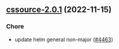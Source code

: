 

## [cssource-2.0.1](https://github.com/truecharts/charts/compare/cssource-2.0.0...cssource-2.0.1) (2022-11-15)

### Chore

- update helm general non-major ([#4463](https://github.com/truecharts/charts/issues/4463))
  
  